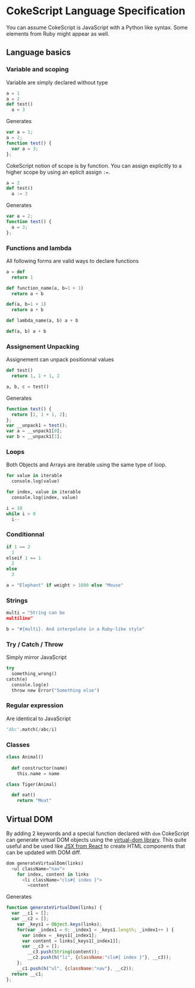 # CokeScript Language Specification

You can assume CokeScript is JavaScript with a Python like syntax. Some elements from Ruby might appear as well.

## Language basics

### Variable and scoping

Variable are simply declared without type

```python
a = 1
a = 2
def test()
  a = 3
```

Generates

```javascript
var a = 1;
a = 2;
function test() {
  var a = 3;
};
```

CokeScript notion of scope is by function. You can assign explicitly to a higher scope
by using an eplicit assign `:=`.

```python
a = 2
def test()
  a := 3
```

Generates

```javascript
var a = 2;
function test() {
  a = 3;
};
```

### Functions and lambda

All following forms are valid ways to declare functions

```python
a = def
  return 1

def function_name(a, b=1 + 1)
  return a + b

def(a, b=1 + 1)
  return a + b

def lambda_name(a, b) a + b

def(a, b) a + b
```

### Assignement Unpacking

Assignement can unpack positionnal values

```python
def test()
  return 1, 1 + 1, 2

a, b, c = test()
```

Generates

```javascript
function test() {
  return [1, 1 + 1, 2];
};
var __unpack1 = test();
var a = __unpack1[0];
var b = __unpack1[1];
```

### Loops

Both Objects and Arrays are iterable using the same type of loop.

```python
for value in iterable
  console.log(value)

for index, value in iterable
  console.log(index, value)

i = 10
while i > 0
  i--
```

### Conditionnal

```python
if 1 == 2
  1
elseif 1 == 1
  2
else
  3

a = "Elephant" if weight > 1000 else "Mouse"
```

### Strings

```python
multi = "String can be 
multiline"

b = "#{multi}. And interpolate in a Ruby-like style"
```

### Try / Catch / Throw

Simply mirror JavaScript

```python
try
  something_wrong()
catch(e)
  console.log(e)
  throw new Error("Something else")
```

### Regular expression

Are identical to JavaScript

```python
"Abc".match(/abc/i)
```

### Classes

```python
class Animal()
  
  def constructor(name)
    this.name = name

class Tiger(Animal)

  def eat()
    return "Meat"
```

## Virtual DOM

By adding 2 keywords and a special function declared with `dom` CokeScript
can generate virtual DOM objects using the [virtual-dom library](https://github.com/Matt-Esch/virtual-dom).
This quite useful and be used like [JSX from React](http://facebook.github.io/react/docs/jsx-in-depth.html) to create
HTML components that can be updated with DOM diff.

```python
dom generateVirtualDom(links)
  <ul className="nav">
    for index, content in links
      <li className="cls#{ index }">
        =content
```

Generates

```javascript
function generateVirtualDom(links) {
  var __c1 = [];
  var __c2 = [];
    var _keys1 = Object.keys(links);
    for(var _index1 = 0; _index1 < _keys1.length; _index1++ ) {
      var index = _keys1[_index1];
      var content = links[_keys1[_index1]];
      var __c3 = [];
        __c3.push(String(content));
        __c2.push(h("li", {className:"cls#{ index }"}, __c3));
    };
    __c1.push(h("ul", {className:"nav"}, __c2));
  return __c1;
};
```